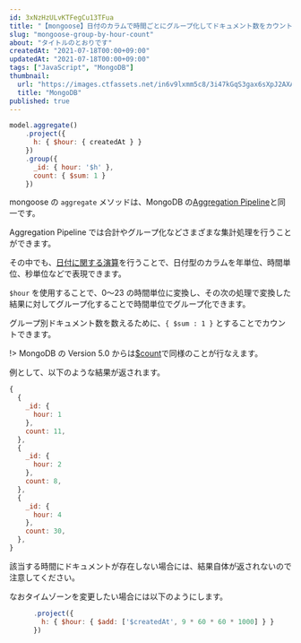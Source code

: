 ```yaml
---
id: 3xNzHzULvKTFegCu13TFua
title: "【mongoose】日付のカラムで時間ごとにグループ化してドキュメント数をカウントする"
slug: "mongoose-group-by-hour-count"
about: "タイトルのとおりです"
createdAt: "2021-07-18T00:00+09:00"
updatedAt: "2021-07-18T00:00+09:00"
tags: ["JavaScript", "MongoDB"]
thumbnail:
  url: "https://images.ctfassets.net/in6v9lxmm5c8/3i47kGqS3gax6sXpJ2AXAF/ccaba154f07ca03a5345cdfcfbb3a8bb/MongoDB-logo.png"
  title: "MongoDB"
published: true
---
```

```js
model.aggregate()
    .project({
      h: { $hour: { createdAt } }
    })
    .group({
      _id: { hour: '$h' },
      count: { $sum: 1 }
    })
```

mongoose の `aggregate` メソッドは、MongoDB の[Aggregation Pipeline](https://docs.mongodb.com/manual/core/aggregation-pipeline/)と同一です。

Aggregation Pipeline では合計やグループ化などさまざまな集計処理を行うことができます。

その中でも、[日付に関する演算](https://docs.mongodb.com/manual/reference/operator/aggregation/#date-expression-operators)を行うことで、日付型のカラムを年単位、時間単位、秒単位などで表現できます。

`$hour` を使用することで、0〜23 の時間単位に変換し、その次の処理で変換した結果に対してグループ化することで時間単位でグループ化できます。

グループ別ドキュメント数を数えるために、`{ $sum : 1 }` とすることでカウントできます。

!> MongoDB の Version 5.0 からは[$count](https://docs.mongodb.com/manual/reference/operator/aggregation/count-accumulator/#mongodb-group-grp.-count)で同様のことが行なえます。

例として、以下のような結果が返されます。

```js
{
  {
    _id: {
      hour: 1
    },
    count: 11,
  },
  {
    _id: {
      hour: 2
    },
    count: 8,
  },
  {
    _id: {
      hour: 4
    },
    count: 30,
  },
}
```

該当する時間にドキュメントが存在しない場合には、結果自体が返されないので注意してください。

なおタイムゾーンを変更したい場合には以下のようにします。

```js
      .project({
        h: { $hour: { $add: ['$createdAt', 9 * 60 * 60 * 1000] } }
      })
```
